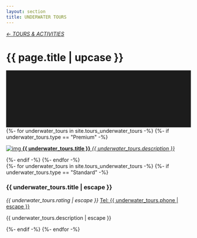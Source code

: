 ```yaml
---
layout: section
title: UNDERWATER TOURS
---
```

<div class="content-section">
    <em class="left-text"><a href="tours.html">&larr; TOURS &amp; ACTIVITIES</a></em>
    <h1 class="left-text" id="wide-tours">{{ page.title | upcase }}</h1>
    <svg xmlns="http://www.w3.org/2000/svg" viewBox="0 0 650 200">
		<rect width="650" height="200" style="fill:#1c1c1c"/>
	</svg>
</div>


<div class="content">
<div class="decoration"></div>
{%- for underwater_tours in site.tours_underwater_tours -%}
	{%- if underwater_tours.type == "Premium" -%}
	<a href="{{ underwater_tours.url | remove: '/' }}">
		<div class="container no-bottom">
			<p class="column-responsive half-bottom">
			<img src="assets/images/logo/{{ underwater_tours.logo }}.jpg" alt="img">
			<strong>{{ underwater_tours.title }}</strong>
			<em>{{ underwater_tours.description }}</em>
			<div class="clear"></div>
			</p>
		</div>
	</a>
	<div class="decoration"></div>
	{%- endif -%}
{%- endfor -%}

</div><!-- /Premium -->

<div class="content">
	<div class="clear"></div>
	<div class="decoration"></div>
	{%- for underwater_tours in site.tours_underwater_tours -%}
		{%- if underwater_tours.type == "Standard" -%}
		<div class="container">
			<h3>{{ underwater_tours.title | escape }}</h3>
			<em class="ratings">{{ underwater_tours.rating | escape }}</em>
			<a class="contact-call" href="tel:{{ underwater_tours.phone | escape }}">Tel: {{ underwater_tours.phone | escape }}</a>
			<p class="no-bottom">
			{{ underwater_tours.description | escape }}
			</p>
		</div>
		<div class="decoration"></div>
		{%- endif -%}
	{%- endfor -%}

</div><!-- /Standard -->